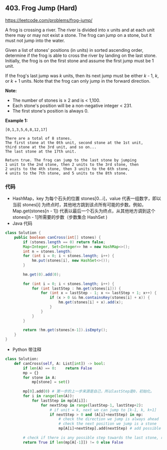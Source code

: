 ## 403. Frog Jump (Hard)

https://leetcode.com/problems/frog-jump/

A frog is crossing a river. The river is divided into x units and at each unit there may or may not exist a stone. The frog can jump on a stone, but it must not jump into the water.

Given a list of stones' positions (in units) in sorted ascending order, determine if the frog is able to cross the river by landing on the last stone. Initially, the frog is on the first stone and assume the first jump must be 1 unit.

If the frog's last jump was *k* units, then its next jump must be either *k* - 1, *k*, or *k* + 1 units. Note that the frog can only jump in the forward direction.

**Note:**

- The number of stones is ≥ 2 and is < 1,100.
- Each stone's position will be a non-negative integer < 231.
- The first stone's position is always 0.

**Example 1:**

```
[0,1,3,5,6,8,12,17]

There are a total of 8 stones.
The first stone at the 0th unit, second stone at the 1st unit,
third stone at the 3rd unit, and so on...
The last stone at the 17th unit.

Return true. The frog can jump to the last stone by jumping 
1 unit to the 2nd stone, then 2 units to the 3rd stone, then 
2 units to the 4th stone, then 3 units to the 6th stone, 
4 units to the 7th stone, and 5 units to the 8th stone.
```

### 代码

- HashMap，key 为每个石头的位置 stones[0...i]，value 代表一组数字，即以当前 stones[i] 为终点时，其他地方跳到该点所有可能的步数。例如，Map.get(stones[n - 1]) 代表以最后一个石头为终点，从其他地方调到这个stones[n - 1]所需要的步数（步数集合 HashSet )
- Java 代码

```java
class Solution {
    public boolean canCross(int[] stones) {
        if (stones.length == 0) return false;
        Map<Integer, Set<Integer>> hm = new HashMap<>();
        int n = stones.length;
        for (int i = 0; i < stones.length; i++) {
            hm.put(stones[i], new HashSet<>());
        }
        
        hm.get(0).add(0);
        
        for (int i = 0; i < stones.length; i++) {
            for (int lastStep : hm.get(stones[i])) {
                for (int x = lastStep - 1; x <= lastStep + 1; x++) {
                    if (x > 0 && hm.containsKey(stones[i] + x)) {
                        hm.get(stones[i] + x).add(x);
                    }
                }
            }
        }
        
        return !hm.get(stones[n-1]).isEmpty();
    }
}
```

- Python 带注释

```python
class Solution:
    def canCross(self, A: List[int]) -> bool:     
        if len(A) == 0:    return False
        mp = {}
        for stone in A:
            mp[stone] = set()
            
        mp[0].add(0) # 第一步的上一步来源是自己，所以lastStep是0，初始化。
        for i in range(len(A)):
            for lastStep in mp[A[i]]:
                for nextStep in range(lastStep-1, lastStep+2):
                    # if unit = k, next we can jump to [k-1, k, k+1]
                    if nextStep > 0 and (A[i]+nextStep) in mp:
                        # check the direction we jump is always ahead
                        # check the next position we jump is a stone
                        mp[A[i]+nextStep].add(nextStep) # add possible nextStep
        
        # check if there is any possible step towards the last stone, return true if it's not empty.
        return True if len(mp[A[-1]]) != 0 else False
```

